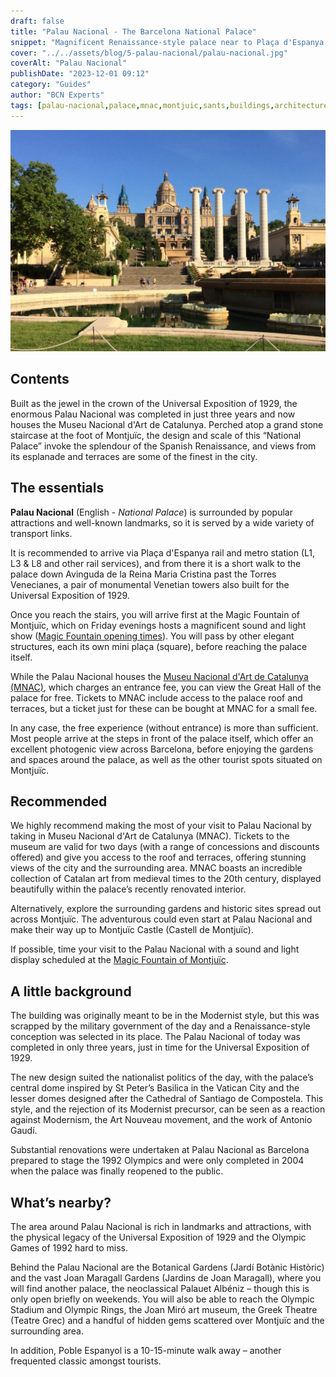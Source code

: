 ```yaml
---
draft: false
title: "Palau Nacional - The Barcelona National Palace"
snippet: "Magnificent Renaissance-style palace near to Plaça d'Espanya in Barcelona. Built as the jewel in the crown of the Universal Exposition of 1929, the enormous Palau Nacional was completed in just three years and now houses the Museu Nacional d'Art de Catalunya."
cover: "../../assets/blog/5-palau-nacional/palau-nacional.jpg"
coverAlt: "Palau Nacional"
publishDate: "2023-12-01 09:12"
category: "Guides"
author: "BCN Experts"
tags: [palau-nacional,palace,mnac,montjuic,sants,buildings,architecture]
---
```


![Palau Nacional](../../assets/blog/5-palau-nacional/palau-nacional.jpg)

## Contents

Built as the jewel in the crown of the Universal Exposition of 1929, the enormous Palau Nacional was completed in just three years and now houses the Museu Nacional d'Art de Catalunya. Perched atop a grand stone staircase at the foot of Montjuïc, the design and scale of this “National Palace” invoke the splendour of the Spanish Renaissance, and views from its esplanade and terraces are some of the finest in the city.


## The essentials

**Palau Nacional** (English - *National Palace*) is surrounded by popular attractions and well-known landmarks, so it is served by a wide variety of transport links.

It is recommended to arrive via Plaça d'Espanya rail and metro station (L1, L3 & L8 and other rail services), and from there it is a short walk to the palace down Avinguda de la Reina Maria Cristina past the Torres Venecianes, a pair of monumental Venetian towers also built for the Universal Exposition of 1929.

Once you reach the stairs, you will arrive first at the Magic Fountain of Montjuïc, which on Friday evenings hosts a magnificent sound and light show (<a href="https://www.barcelona.cat/en/what-to-do-in-bcn/magic-fountain" target="_blank">Magic Fountain opening times</a>). You will pass by other elegant structures, each its own mini plaça (square), before reaching the palace itself.

While the Palau Nacional houses the <a target="_blank" href="https://www.museunacional.cat/en">Museu Nacional d'Art de Catalunya (MNAC)</a>, which charges an entrance fee, you can view the Great Hall of the palace for free. Tickets to MNAC include access to the palace roof and terraces, but a ticket just for these can be bought at MNAC for a small fee.

In any case, the free experience (without entrance) is more than sufficient. Most people arrive at the steps in front of the palace itself, which offer an excellent photogenic view across Barcelona, before enjoying the gardens and spaces around the palace, as well as the other tourist spots situated on Montjuïc.


## Recommended

We highly recommend making the most of your visit to Palau Nacional by taking in Museu Nacional d'Art de Catalunya (MNAC). Tickets to the museum are valid for two days (with a range of concessions and discounts offered) and give you access to the roof and terraces, offering stunning views of the city and the surrounding area. MNAC boasts an incredible collection of Catalan art from medieval times to the 20th century, displayed beautifully within the palace’s recently renovated interior.

Alternatively, explore the surrounding gardens and historic sites spread out across Montjuïc. The adventurous could even start at Palau Nacional and make their way up to Montjuïc Castle (Castell de Montjuïc).

If possible, time your visit to the Palau Nacional with a sound and light display scheduled at the <a href="https://www.barcelona.cat/en/what-to-do-in-bcn/magic-fountain" target="_blank">Magic Fountain of Montjuïc</a>.


## A little background

The building was originally meant to be in the Modernist style, but this was scrapped by the military government of the day and a Renaissance-style conception was selected in its place. The Palau Nacional of today was completed in only three years, just in time for the Universal Exposition of 1929.

The new design suited the nationalist politics of the day, with the palace’s central dome inspired by St Peter’s Basilica in the Vatican City and the lesser domes designed after the Cathedral of Santiago de Compostela. This style, and the rejection of its Modernist precursor, can be seen as a reaction against Modernism, the Art Nouveau movement, and the work of Antonio Gaudí.

Substantial renovations were undertaken at Palau Nacional as Barcelona prepared to stage the 1992 Olympics and were only completed in 2004 when the palace was finally reopened to the public.


## What’s nearby?

The area around Palau Nacional is rich in landmarks and attractions, with the physical legacy of the Universal Exposition of 1929 and the Olympic Games of 1992 hard to miss.

Behind the Palau Nacional are the Botanical Gardens (Jardí Botànic Històric) and the vast Joan Maragall Gardens (Jardins de Joan Maragall), where you will find another palace, the neoclassical Palauet Albéniz – though this is only open briefly on weekends. You will also be able to reach the Olympic Stadium and Olympic Rings, the Joan Miró art museum, the Greek Theatre (Teatre Grec) and a handful of hidden gems scattered over Montjuïc and the surrounding area.

In addition, Poble Espanyol is a 10-15-minute walk away – another frequented classic amongst tourists.
